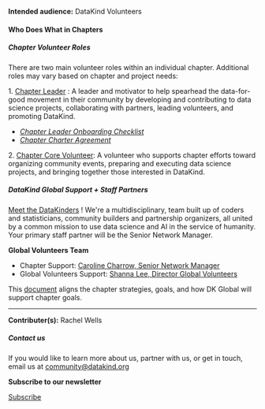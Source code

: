 




**Intended audience:**
DataKind Volunteers






#### Who Does What in Chapters


##### Chapter Volunteer Roles


There are two main volunteer roles within an individual chapter. Additional roles may vary based on chapter and project needs:


1\. [Chapter Leader](https://drive.google.com/file/d/1XPugchU-8Wp_JT2gq8C4jC5_E8lm6TCz/view) : A leader and motivator to help spearhead the data\-for\-good movement in their community by developing and contributing to data science projects, collaborating with partners, leading volunteers, and promoting DataKind.


* *[Chapter Leader Onboarding Checklist](https://docs.google.com/document/d/17jpNNF9Xu3DR8dWOU4H3LvMYKCb13S-GlKyrYrV6xaE/edit)*
* *[Chapter Charter Agreement](https://drive.google.com/file/d/0B2BgzVIOaz9fUkd5Q21BYW5zLVU/view?usp=sharing)*


2\. [Chapter Core Volunteer](https://drive.google.com/file/d/17_qeRnL-F37JuYQYCRyqqF2q0LUTx-Tn/view): A volunteer who supports chapter efforts toward organizing community events, preparing and executing data science projects, and bringing together those interested in DataKind.


##### DataKind Global Support \+ Staff Partners


[Meet the DataKinders](https://www.datakind.org/about-us/our-team/) ! We're a multidisciplinary, team built up of coders and statisticians, community builders and partnership organizers, all united by a common mission to use data science and AI in the service of humanity. Your primary staff partner will be the Senior Network Manager.


**Global Volunteers Team**


* Chapter Support: [Caroline Charrow, Senior Network Manager](mailto:caroline@datakind.org)
* Global Volunteers Support: [Shanna Lee, Director Global Volunteers](mailto:shanna@datakind.org)


This [document](https://docs.google.com/presentation/d/1QGumMwm_oSj5pzv0GI473OS2QZUFHlC10aKUwJYCd38/edit#slide=id.g942505a870_0_21) aligns the chapter strategies, goals, and how DK Global will support chapter goals.




---


 **Contributer(s):** Rachel Wells







##### Contact us


If you would like to learn more about us, partner with us, or get in touch, email us at community@datakind.org



 
**Subscribe to our newsletter**
  

[Subscribe](https://www.datakind.org/subscribe/)



